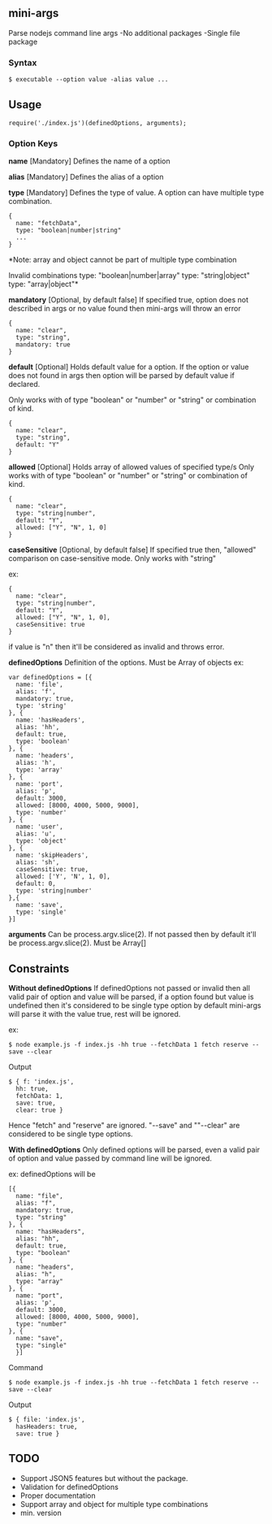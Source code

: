 ## mini-args

Parse nodejs command line args
-No additional packages
-Single file package


### Syntax
```
$ executable --option value -alias value ...
```

## Usage
```
require('./index.js')(definedOptions, arguments);
```

### Option Keys
**name** [Mandatory]
Defines the name of a option

**alias** [Mandatory]
Defines the alias of a option

**type** [Mandatory]
Defines the type of value. A option can have multiple type combination.

```
{
  name: "fetchData",
  type: "boolean|number|string"
  ...
}
```
*Note:
array and object cannot be part of multiple type combination

Invalid combinations
type: "boolean|number|array"
type: "string|object"
type: "array|object"*

**mandatory** [Optional, by default false]
If specified true, option does not described in args or no value found then mini-args will throw an error
```
{
  name: "clear",
  type: "string",
  mandatory: true
}
```

**default** [Optional]
Holds default value for a option.
If the option or value does not found in args then option will be parsed by default value if declared.

Only works with of type "boolean" or "number" or "string" or combination of kind.

```
{
  name: "clear",
  type: "string",
  default: "Y"
}
```

**allowed** [Optional]
Holds array of allowed values of specified type/s
Only works with of type "boolean" or "number" or "string" or combination of kind.

```
{
  name: "clear",
  type: "string|number",
  default: "Y",
  allowed: ["Y", "N", 1, 0]
}
```

**caseSensitive** [Optional, by default false]
If specified true then, "allowed" comparison on case-sensitive mode.
Only works with "string"

ex:
```
{
  name: "clear",
  type: "string|number",
  default: "Y",
  allowed: ["Y", "N", 1, 0],
  caseSensitive: true
}
```
if value is "n" then it'll be considered as invalid and throws error.


**definedOptions**
Definition of the options. Must be Array of objects
ex:
```
var definedOptions = [{
  name: 'file',
  alias: 'f',
  mandatory: true,
  type: 'string'
}, {
  name: 'hasHeaders',
  alias: 'hh',
  default: true,
  type: 'boolean'
}, {
  name: 'headers',
  alias: 'h',
  type: 'array'
}, {
  name: 'port',
  alias: 'p',
  default: 3000,
  allowed: [8000, 4000, 5000, 9000],
  type: 'number'
}, {
  name: 'user',
  alias: 'u',
  type: 'object'
}, {
  name: 'skipHeaders',
  alias: 'sh',
  caseSensitive: true,
  allowed: ['Y', 'N', 1, 0],
  default: 0,
  type: 'string|number'
},{
  name: 'save',
  type: 'single'
}]
```

**arguments**
Can be process.argv.slice(2). If not passed then by default it'll be process.argv.slice(2).
Must be Array[]


## Constraints
**Without definedOptions**
If definedOptions not passed or invalid then all valid pair of option and value will be parsed, if a option found but value is undefined then it's considered to be single type option by default mini-args will parse it with the value true, rest will be ignored.

ex:
```
$ node example.js -f index.js -hh true --fetchData 1 fetch reserve --save --clear
```

Output
```
$ { f: 'index.js',
  hh: true,
  fetchData: 1,
  save: true,
  clear: true }

```
Hence "fetch" and "reserve" are ignored.
"--save" and ""--clear" are considered to be single type options.


**With definedOptions**
Only defined options will be parsed, even a valid pair of option and value passed by command line will be ignored.

ex:
definedOptions will be
```
[{
  name: "file",
  alias: "f",
  mandatory: true,
  type: "string"
}, {
  name: "hasHeaders",
  alias: "hh",
  default: true,
  type: "boolean"
}, {
  name: "headers",
  alias: "h",
  type: "array"
}, {
  name: "port",
  alias: 'p',
  default: 3000,
  allowed: [8000, 4000, 5000, 9000],
  type: "number"
}, {
  name: "save",
  type: "single"
  }]
```
Command
```
$ node example.js -f index.js -hh true --fetchData 1 fetch reserve --save --clear
```

Output
```
$ { file: 'index.js',
  hasHeaders: true,
  save: true }
```

## TODO
- Support JSON5 features but without the package.
- Validation for definedOptions
- Proper documentation
- Support array and object for multiple type combinations
- min. version
